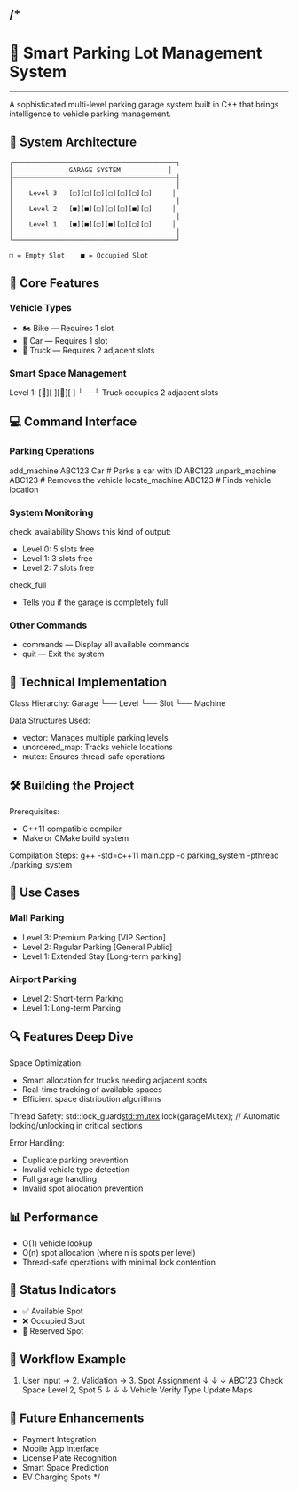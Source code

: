 /*
----------------------------------------------------------------------------------------
# 🚗 Smart Parking Lot Management System
----------------------------------------------------------------------------------------

A sophisticated multi-level parking garage system built in C++ that brings 
intelligence to vehicle parking management.

## 🌟 System Architecture

```text
┌─────────────────────────────────────────┐
│              GARAGE SYSTEM            │
├─────────────────────────────────────────┤
│                                         │
│    Level 3   [□][□][□][□][□][□][□]     │
│                                         │
│    Level 2   [■][■][□][□][□][■][□]     │
│                                         │
│    Level 1   [■][■][□][■][□][□][□]     │
│                                         │
└─────────────────────────────────────────┘

□ = Empty Slot    ■ = Occupied Slot
```

## 🚀 Core Features

### Vehicle Types
- 🏍️ Bike  — Requires 1 slot
- 🚗 Car   — Requires 1 slot
- 🚛 Truck — Requires 2 adjacent slots

### Smart Space Management

Level 1: [🚛][ ][🚗][ ]
         └──┘
Truck occupies 2 adjacent slots

## 💻 Command Interface

### Parking Operations
add_machine ABC123 Car     # Parks a car with ID ABC123
unpark_machine ABC123      # Removes the vehicle
locate_machine ABC123      # Finds vehicle location

### System Monitoring
check_availability
   Shows this kind of output:
  - Level 0: 5 slots free
  - Level 1: 3 slots free
  - Level 2: 7 slots free

check_full
  - Tells you if the garage is completely full

### Other Commands
- commands — Display all available commands
- quit — Exit the system

## 🔧 Technical Implementation

Class Hierarchy:
Garage
  └── Level
       └── Slot
            └── Machine

Data Structures Used:
- vector<Level>: Manages multiple parking levels
- unordered_map: Tracks vehicle locations
- mutex: Ensures thread-safe operations

## 🛠️ Building the Project

Prerequisites:
- C++11 compatible compiler
- Make or CMake build system

Compilation Steps:
g++ -std=c++11 main.cpp -o parking_system -pthread
./parking_system

## 🎯 Use Cases

### Mall Parking
- Level 3: Premium Parking  [VIP Section]
- Level 2: Regular Parking  [General Public]
- Level 1: Extended Stay    [Long-term parking]

### Airport Parking
- Level 2: Short-term Parking
- Level 1: Long-term Parking

## 🔍 Features Deep Dive

Space Optimization:
- Smart allocation for trucks needing adjacent spots
- Real-time tracking of available spaces
- Efficient space distribution algorithms

Thread Safety:
std::lock_guard<std::mutex> lock(garageMutex);
  // Automatic locking/unlocking in critical sections

Error Handling:
- Duplicate parking prevention
- Invalid vehicle type detection
- Full garage handling
- Invalid spot allocation prevention

## 📊 Performance
- O(1) vehicle lookup
- O(n) spot allocation (where n is spots per level)
- Thread-safe operations with minimal lock contention

## 🚦 Status Indicators
- ✅ Available Spot
- ❌ Occupied Spot
- 🚧 Reserved Spot

## 🔄 Workflow Example

1. User Input     →  2. Validation    →  3. Spot Assignment
      ↓                   ↓                    ↓
    ABC123            Check Space         Level 2, Spot 5
      ↓                   ↓                    ↓
    Vehicle           Verify Type          Update Maps

## 🎨 Future Enhancements
- Payment Integration
- Mobile App Interface
- License Plate Recognition
- Smart Space Prediction
- EV Charging Spots
*/
